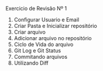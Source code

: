 Exercicio de Revisão Nº 1

1. Configurar Usuario e Email
2. Criar Pasta e Inicializar repositório
3. Criar arquivo
4. Adicionar arquivo no repositório
5. Ciclo de Vida do arquivo
6. Git Log e Git Status
7. Commitando arquivos
8. Utilizando Diff
